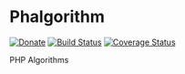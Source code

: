 # Phalgorithm

[![Donate](https://img.shields.io/badge/Donate-PayPal-green.svg)](https://www.paypal.me/mileschou)
[![Build Status](https://travis-ci.com/MilesChou/phalgorithm.svg?branch=master)](https://travis-ci.com/MilesChou/phalgorithm)
[![Coverage Status](https://coveralls.io/repos/github/MilesChou/phalgorithm/badge.svg?branch=master)](https://coveralls.io/github/MilesChou/phalgorithm?branch=master)

PHP Algorithms
